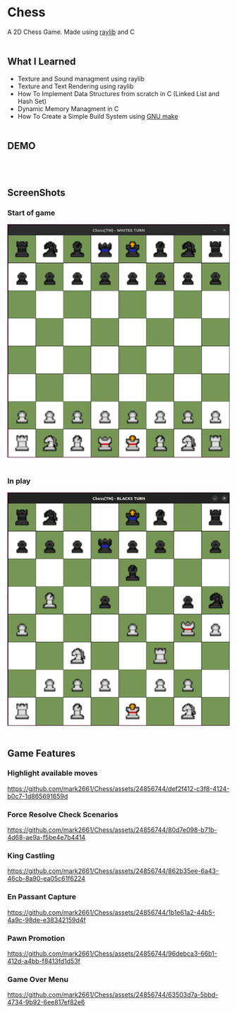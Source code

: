 # Chess
A 2D Chess Game. Made using [raylib](https://www.raylib.com/index.html) and C
<br/><br/>
## What I Learned
* Texture and Sound managment using raylib
* Texture and Text Rendering using raylib
* How To Implement Data Structures from scratch in C (Linked List and Hash Set)
* Dynamic Memory Managment in C
* How To Create a Simple Build System using [GNU make](https://www.gnu.org/software/make/manual/make.html)
<br/><br/>
## DEMO
<br/><br/>
## ScreenShots
### Start of game
![](./data/chess_start_SS.png)
<br/><br/>
### In play
![](./data/chess_in_play_SS.png)
<br/><br/>

## Game Features
### Highlight available moves
https://github.com/mark2661/Chess/assets/24856744/def2f412-c3f8-4124-b0c7-1d865691659d
### Force Resolve Check Scenarios
https://github.com/mark2661/Chess/assets/24856744/80d7e098-b71b-4d68-ae9a-f5be4e7b4414
### King Castling
https://github.com/mark2661/Chess/assets/24856744/862b35ee-6a43-46cb-8a90-ea05c61f6224
### En Passant Capture
https://github.com/mark2661/Chess/assets/24856744/1b1e61a2-44b5-4a9c-98de-e38342159d4f
### Pawn Promotion
https://github.com/mark2661/Chess/assets/24856744/96debca3-66b1-412d-a4bb-f8413fd1d53f
### Game Over Menu
https://github.com/mark2661/Chess/assets/24856744/63503d7a-5bbd-4734-9b92-6ee817ef82e6









